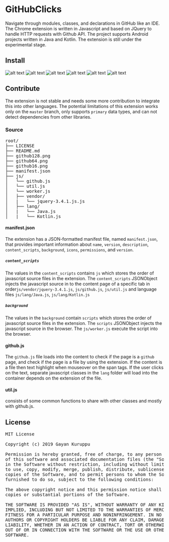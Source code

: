 # GitHubClicks
Navigate through modules, classes, and declarations in GitHub like an IDE. The Chrome extension is written in Javascript and based on JQuery to handle HTTP requests with Github API. The project supports Android projects written in Java and Kotlin. The extension is still under the experimental stage.
## Install
![alt text](https://raw.githubusercontent.com/gayankuruppu/GitHubClicks/images/github-clicks-1.png "Download repo as a compress file")
![alt text](https://raw.githubusercontent.com/gayankuruppu/GitHubClicks/images/github-clicks-2.png "Extract the compressed repo")
![alt text](https://raw.githubusercontent.com/gayankuruppu/GitHubClicks/images/github-clicks-3.png "Go to extensions")
![alt text](https://raw.githubusercontent.com/gayankuruppu/GitHubClicks/images/github-clicks-4.png "Enable developer mode")
![alt text](https://raw.githubusercontent.com/gayankuruppu/GitHubClicks/images/github-clicks-5.png "Open load unpacked and select root extension")
![alt text](https://raw.githubusercontent.com/gayankuruppu/GitHubClicks/images/github-clicks-6.png "Added to browser")

## Contribute
The extension is not stable and needs some more contribution to integrate this into other languages. The potential limitations of this extension works only on the `master` branch, only supports `primary` data types, and can not detect dependencies from other libraries.
### Source
<pre>
root/
├── LICENSE
├── README.md
├── github128.png
├── github64.png
├── github16.png
├── manifest.json
├── js/
│   └── github.js
│   └── util.js
│   └── worker.js
│   ├── vendor/
│   |   └── jquery-3.4.1.js.js
│   ├── lang/
│   |   └── Java.js
│   |   └── Kotlin.js
</pre>
#### manifest.json
The extension has a JSON-formatted manifest file, named `manifest.json`, that provides important information about `name`, `version`, `description`, `content_scripts`, `background`, `icons`, `permissions`, and `version`.
##### `content_scripts`
The values in the `content_scripts` contains `js` which stores the order of javascript source files in the extension. The `content_scripts` JSONObject injects the javascript source in to the content page of a specific tab in order`js/vendor/jquery-3.4.1.js`,  `js/github.js`, `js/util.js` and language files `js/lang/Java.js`, `js/lang/Kotlin.js`
##### `background`
The values in the `background` contain `scripts` which stores the order of javascript source files in the extension. The `scripts` JSONObject injects the javascript source in the browser. The `js/worker.js` execute the script into the browser.
#### github.js
The `github.js` file loads into the content to check if the page is a `github` page, and check if the page is a file by using the extension. If the content is a file then text highlight when mouseover on the span tags. If the user clicks on the text, separate javascript classes in the `lang` folder will load into the container depends on the extension of the file.
#### util.js
consists of some common functions to share with other classes and mostly with github.js. 

## License
<pre>
MIT License

Copyright (c) 2019 Gayan Kuruppu

Permission is hereby granted, free of charge, to any person obtaining a copy
of this software and associated documentation files (the "Software"), to deal
in the Software without restriction, including without limitation the rights
to use, copy, modify, merge, publish, distribute, sublicense, and/or sell
copies of the Software, and to permit persons to whom the Software is
furnished to do so, subject to the following conditions:

The above copyright notice and this permission notice shall be included in all
copies or substantial portions of the Software.

THE SOFTWARE IS PROVIDED "AS IS", WITHOUT WARRANTY OF ANY KIND, EXPRESS OR
IMPLIED, INCLUDING BUT NOT LIMITED TO THE WARRANTIES OF MERCHANTABILITY,
FITNESS FOR A PARTICULAR PURPOSE AND NONINFRINGEMENT. IN NO EVENT SHALL THE
AUTHORS OR COPYRIGHT HOLDERS BE LIABLE FOR ANY CLAIM, DAMAGES OR OTHER
LIABILITY, WHETHER IN AN ACTION OF CONTRACT, TORT OR OTHERWISE, ARISING FROM,
OUT OF OR IN CONNECTION WITH THE SOFTWARE OR THE USE OR OTHER DEALINGS IN THE
SOFTWARE.
</pre>
